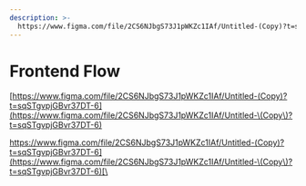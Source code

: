 ```yaml
---
description: >-
  https://www.figma.com/file/2CS6NJbgS73J1pWKZc1IAf/Untitled-(Copy)?t=sqSTgvpjGBvr37DT-6
---
```


# Frontend Flow

[https://www.figma.com/file/2CS6NJbgS73J1pWKZc1IAf/Untitled-(Copy)?t=sqSTgvpjGBvr37DT-6](https://www.figma.com/file/2CS6NJbgS73J1pWKZc1IAf/Untitled-\(Copy\)?t=sqSTgvpjGBvr37DT-6)

[https://www.figma.com/file/2CS6NJbgS73J1pWKZc1IAf/Untitled-(Copy)?t=sqSTgvpjGBvr37DT-6](https://www.figma.com/file/2CS6NJbgS73J1pWKZc1IAf/Untitled-\(Copy\)?t=sqSTgvpjGBvr37DT-6)[\
](https://www.figma.com/file/2CS6NJbgS73J1pWKZc1IAf/Untitled-\(Copy\)?node-id=0%3A1\&t=Ypp0txSiuHNjWSlj-0)
